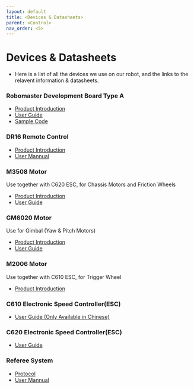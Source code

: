```yaml
---
layout: default
title: <Devices & Datasheets>
parent: <Control>
nav_order: <5>
---
```

# Devices & Datasheets
- Here is a list of all the devices we use on our robot, and the links to the relavent information & datasheets.
  
### Robomaster Development Board Type A
- [Product Introduction](https://www.robomaster.com/en-US/products/components/general/development-board)
- [User Guide](https://rm-static.djicdn.com/tem/RoboMaster%20Development%20Board%20Type%20A%20User%20Guide.pdf)
- [Sample Code](https://github.com/RoboMaster/DevelopmentBoard-Examples)
  
### DR16 Remote Control
- [Product Introduction](https://www.robomaster.com/en-US/products/components/detail/1837)
- [User Mannual](http://dl.djicdn.com/downloads/dt7/en/DT7&DR16_RC_System_User_Manual_v2.00_en.pdf)
  
### M3508 Motor
Use together with C620 ESC, for Chassis Motors and Friction Wheels
- [Product Introduction](https://www.robomaster.com/en-US/products/components/general/M3508)
- [User Guide](https://rm-static.djicdn.com/tem/17348/RoboMaster%20M3508%20P19%20Brushless%20DC%20Gear%20Motor%20V1.0.pdf)

### GM6020 Motor
Use for Gimbal (Yaw & Pitch Motors)
- [Product Introduction](https://www.robomaster.com/en-US/products/components/general/gm6020#specs)
- [User Guide](https://rm-static.djicdn.com/tem/17348/RoboMaster%20GM6020%20Brushless%20DC%20Motor%20User%20Guide.pdf)
  
### M2006 Motor
Use together with C610 ESC, for Trigger Wheel 
- [Product Introduction](https://www.robomaster.com/en-US/products/components/detail/1277)

### C610 Electronic Speed Controller(ESC)
- [User Guide (Only Available in Chinese)](https://rm-static.djicdn.com/tem/RM%20C610%E6%97%A0%E5%88%B7%E7%94%B5%E6%9C%BA%E8%B0%83%E9%80%9F%E5%99%A8%E4%BD%BF%E7%94%A8%E8%AF%B4%E6%98%8E%20%E5%8F%91%E5%B8%83%E7%89%88.pdf)
  
### C620 Electronic Speed Controller(ESC)
- [User Guide](https://rm-static.djicdn.com/tem/17348/RoboMaster%20C620%20Brushless%20DC%20Motor%20Speed%20Controller%20V1.01.pdf)
  
### Referee System
- [Protocol](https://rm-static.djicdn.com/tem/17348/RoboMaster_Referee_System_Serial_Port_Protocol_Appendix_V1_3.pdf)
- [User Mannual](https://rm-static.djicdn.com/tem/17348/RoboMaster%20Referee%20System%20User%20Manual%20V1.3.pdf)
